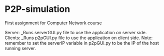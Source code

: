 # P2P-simulation
First assignment for Computer Network course

Server:
_Runs serverGUI.py file to use the application on server side.
Clients:
_Runs p2pGUI.py file to use the application on client side.
Note: remember to set the serverIP variable in p2pGUI.py to be the IP of the host running server.
